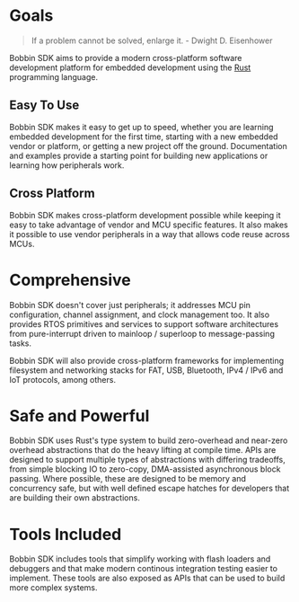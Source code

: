 # Goals

> If a problem cannot be solved, enlarge it. - Dwight D. Eisenhower

Bobbin SDK aims to provide a modern cross-platform software development platform for embedded
development using the [Rust](https://rust-lang.org/) programming language.

## Easy To Use

Bobbin SDK makes it easy to get up to speed, whether you are learning embedded development for
the first time, starting with a new embedded vendor or platform, or getting a new project off
the ground. Documentation and examples provide a starting point for building new applications
or learning how peripherals work.

## Cross Platform

Bobbin SDK makes cross-platform development possible while keeping it easy to take advantage
of vendor and MCU specific features. It also makes it possible to use vendor peripherals in a 
way that allows code reuse across MCUs.

# Comprehensive

Bobbin SDK doesn't cover just peripherals; it addresses MCU pin configuration, channel assignment,
and clock management too. It also provides RTOS primitives and services to support software architectures from pure-interrupt driven to mainloop / superloop to message-passing tasks.

Bobbin SDK will also provide cross-platform frameworks for implementing filesystem and networking stacks for FAT, USB, Bluetooth, IPv4 / IPv6 and IoT protocols, among others.

# Safe and Powerful

Bobbin SDK uses Rust's type system to build zero-overhead and near-zero overhead abstractions that do the heavy lifting at compile time. APIs are designed to support multiple types of abstractions with differing tradeoffs, from simple blocking IO to zero-copy, DMA-assisted asynchronous block
passing. Where possible, these are designed to be memory and concurrency safe, but with well defined escape hatches for developers that are building their own abstractions.

# Tools Included

Bobbin SDK includes tools that simplify working with flash loaders and debuggers and that make modern 
continous integration testing easier to implement. These tools are also exposed as APIs that can be used to build more complex systems.